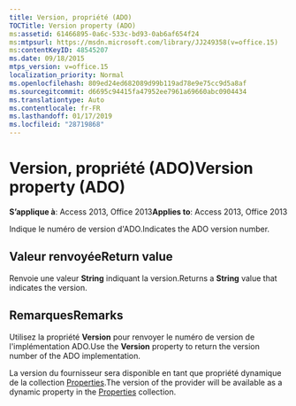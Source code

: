 ```yaml
---
title: Version, propriété (ADO)
TOCTitle: Version property (ADO)
ms:assetid: 61466895-0a6c-533c-bd93-0ab6af654f24
ms:mtpsurl: https://msdn.microsoft.com/library/JJ249358(v=office.15)
ms:contentKeyID: 48545207
ms.date: 09/18/2015
mtps_version: v=office.15
localization_priority: Normal
ms.openlocfilehash: 809ed24ed682089d99b119ad78e9e75cc9d5a8af
ms.sourcegitcommit: d6695c94415fa47952ee7961a69660abc0904434
ms.translationtype: Auto
ms.contentlocale: fr-FR
ms.lasthandoff: 01/17/2019
ms.locfileid: "28719868"
---
```

# <a name="version-property-ado"></a><span data-ttu-id="9cdea-102">Version, propriété (ADO)</span><span class="sxs-lookup"><span data-stu-id="9cdea-102">Version property (ADO)</span></span>


<span data-ttu-id="9cdea-103">**S’applique à**: Access 2013, Office 2013</span><span class="sxs-lookup"><span data-stu-id="9cdea-103">**Applies to**: Access 2013, Office 2013</span></span>

<span data-ttu-id="9cdea-104">Indique le numéro de version d'ADO.</span><span class="sxs-lookup"><span data-stu-id="9cdea-104">Indicates the ADO version number.</span></span>

## <a name="return-value"></a><span data-ttu-id="9cdea-105">Valeur renvoyée</span><span class="sxs-lookup"><span data-stu-id="9cdea-105">Return value</span></span>

<span data-ttu-id="9cdea-106">Renvoie une valeur **String** indiquant la version.</span><span class="sxs-lookup"><span data-stu-id="9cdea-106">Returns a **String** value that indicates the version.</span></span>

## <a name="remarks"></a><span data-ttu-id="9cdea-107">Remarques</span><span class="sxs-lookup"><span data-stu-id="9cdea-107">Remarks</span></span>

<span data-ttu-id="9cdea-108">Utilisez la propriété **Version** pour renvoyer le numéro de version de l'implémentation ADO.</span><span class="sxs-lookup"><span data-stu-id="9cdea-108">Use the **Version** property to return the version number of the ADO implementation.</span></span>

<span data-ttu-id="9cdea-109">La version du fournisseur sera disponible en tant que propriété dynamique de la collection [Properties](properties-collection-ado.md).</span><span class="sxs-lookup"><span data-stu-id="9cdea-109">The version of the provider will be available as a dynamic property in the [Properties](properties-collection-ado.md) collection.</span></span>

